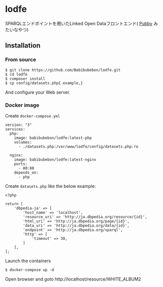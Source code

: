 lodfe
=====
SPARQLエンドポイントを用いたLinked Open Dataフロントエンド( [Pubby](https://github.com/cygri/pubby) みたいなやつ)

## Installation
### From source
```
$ git clone https://github.com/Babibubebon/lodfe.git
$ cd lodfe
$ composer install
$ cp config/datasets.php{.example,}
```

And configure your Web server.

### Docker image
Create `docker-compose.yml`
```
version: "3"
services:
  php:
    image: babibubebon/lodfe:latest-php
    volumes:
      - ./datasets.php:/var/www/lodfe/config/datasets.php:ro

  nginx:
    image: babibubebon/lodfe:latest-nginx
    ports:
      - 80:80
    depends_on:
      - php
```

Create `datasets.php` like the below example:
```
<?php

return [
    'dbpedia-ja' => [
        'host_name' => 'localhost',
        'resource_uri' => 'http://ja.dbpedia.org/resource/{id}',
        'html_uri' => 'http://ja.dbpedia.org/page/{id}',
        'data_uri' => 'http://ja.dbpedia.org/data/{id}',
        'endpoint' => 'http://ja.dbpedia.org/sparql',
        'http' => [
            'timeout' => 30,
        ]
    ],
];
```

Launch the containers
```
$ docker-compose up -d
```

Open browser and goto http://localhost/resource/WHITE_ALBUM2
